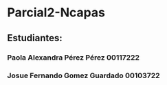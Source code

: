 # Parcial2-Ncapas
## Estudiantes:
### Paola Alexandra Pérez Pérez 00117222
### Josue Fernando Gomez Guardado 00103722
